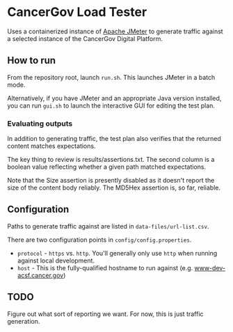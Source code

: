 # CancerGov Load Tester

Uses a containerized instance of [Apache JMeter](https://jmeter.apache.org/) to generate traffic against
a selected instance of the CancerGov Digital Platform.

## How to run

From the repository root, launch `run.sh`.  This launches JMeter in a batch mode.

Alternatively, if you have JMeter and an appropriate Java version installed, you can run `gui.sh` to
launch the interactive GUI for editing the test plan.

### Evaluating outputs

In addition to generating traffic, the test plan also verifies that the returned content matches expectations.

The key thing to review is results/assertions.txt.  The second column is a boolean value reflecting whether a given
path matched expectations.

Note that the Size assertion is presently disabled as it doesn't report the size of the content body reliably.
The MD5Hex assertion is, so far, reliable.


## Configuration

Paths to generate traffic against are listed in `data-files/url-list.csv`.

There are two configuration points in `config/config.properties`.

- `protocol` - `https` vs. `http`.  You'll generally only use `http` when running against local development.
- `host` - This is the fully-qualified hostname to run against (e.g. www-dev-acsf.cancer.gov)

## TODO

Figure out what sort of reporting we want.  For now, this is just traffic generation.